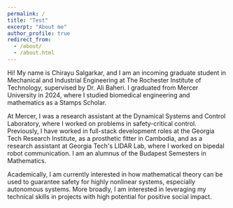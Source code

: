 ```yaml
---
permalink: /
title: "Test"
excerpt: "About me"
author_profile: true
redirect_from: 
  - /about/
  - /about.html
---
```


Hi! My name is Chirayu Salgarkar, and I am an incoming graduate student in Mechanical and Industrial Engineering at The Rochester Institute of Technology, supervised by Dr. Ali Baheri. I graduated from Mercer University in 2024, where I studied biomedical engineering and mathematics as a Stamps Scholar.

At Mercer, I was a research assistant at the Dynamical Systems and Control Laboratory, where I worked on problems in safety-critical control. Previously, I have worked in full-stack development roles at the Georgia Tech Research Institute, as a prosthetic fitter in Cambodia, and as a research assistant at Georgia Tech's LIDAR Lab, where I worked on bipedal robot communication. I am an alumnus of the Budapest Semesters in Mathematics.

Academically, I am currently interested in how mathematical theory can be used to guarantee safety for highly nonlinear systems, especially autonomous systems. More broadly, I am interested in leveraging my technical skills in projects with high potential for positive social impact. 
